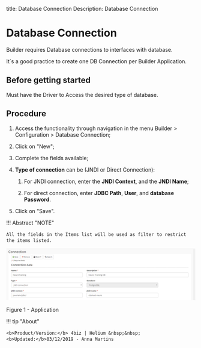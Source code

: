 title: Database Connection
Description: Database Connection
# Database Connection

Builder requires Database connections to interfaces with database.

It´s a good practice to create one DB Connection per Builder Application.

Before getting started
----------------------

Must have the Driver to Access the desired type of database.

Procedure
---------

1.  Access the functionality through navigation in the menu Builder \> Configuration \> Database Connection;

2.  Click on "New";

3.  Complete the fields available;

4.  **Type of connection** can be (JNDI or Direct Connection):

    1.  For JNDI connection, enter the **JNDI Context**, and the **JNDI Name**;

    2.  For direct connection, enter **JDBC Path**, **User**, and **database
        Password**.

5.  Click on "Save".

!!! Abstract "NOTE"

    All the fields in the Items list will be used as filter to restrict the items listed.


![app](images/builder-3.png)    

Figure 1 - Application   


!!! tip "About"

    <b>Product/Version:</b> 4biz | Helium &nbsp;&nbsp;
    <b>Updated:</b>03/12/2019 - Anna Martins  

